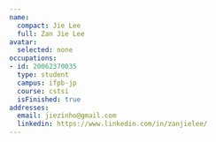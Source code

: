 ```yaml
---
name:
  compact: Jie Lee
  full: Zan Jie Lee
avatar:
  selected: none
occupations:
- id: 20062370035
  type: student
  campus: ifpb-jp
  course: cstsi
  isFinished: true
addresses:
  email: jiezinho@gmail.com
  linkedin: https://www.linkedin.com/in/zanjielee/
---
```

